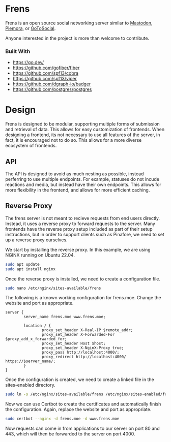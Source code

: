 # Frens


Frens is an open source social networking server similar to [Mastodon](https://github.com/mastodon/mastodon), [Plemora](https://github.com/Hostdon/pleroma), or [GoToSocial](https://github.com/superseriousbusiness/gotosocial).

Anyone interested in the project is more than welcome to contribute.

### Built With
- https://go.dev/
- https://github.com/gofiber/fiber
- https://github.com/spf13/cobra
- https://github.com/spf13/viper
- https://github.com/dgraph-io/badger
- https://github.com/postgres/postgres

# Design
Frens is designed to be modular, supporting multiple forms of submission and retrieval of data. This allows for easy customization of frontends. When designing a frontend, its not necessary to use all features of the server, in fact, it is encouraged not to do so. This allows for a more diverse ecosystem of frontends.

## API

The API is designed to avoid as much nesting as possible, instead perferring to use multiple endpoints. For example, statuses do not incude reactions and media, but instead have their own endpoints. This allows for more flexibility in the frontend, and allows for more efficient caching.

## Reverse Proxy

The frens server is not meant to recieve requests from end users directly. Instead, it uses a reverse proxy to forward requests to the server. Many frontends have the reverse proxy setup included as part of their setup instructions, but in order to support clients such as Pinafore, we need to set up a reverse proxy ourselves.

We start by installing the reverse proxy. In this example, we are using NGINX running on Ubuntu 22.04.

```bash
sudo apt update
sudo apt install nginx
```

Once the reverse proxy is installed, we need to create a configuration file.
    
```bash
sudo nano /etc/nginx/sites-available/frens
```

The following is a known working configuration for frens.moe. Change the website and port as appropriate.

```
server {
        server_name frens.moe www.frens.moe;

        location / {
                proxy_set_header X-Real-IP $remote_addr;
                proxy_set_header X-Forwarded-For $proxy_add_x_forwarded_for;
                proxy_set_header Host $host;
                proxy_set_header X-NginX-Proxy true;
                proxy_pass http://localhost:4000/;
                proxy_redirect http://localhost:4000/ https://$server_name/;
        }
}
```

Once the configuration is created, we need to create a linked file in the sites-enabled directory.

```bash
sudo ln -s /etc/nginx/sites-available/frens /etc/nginx/sites-enabled/frens
```

Now we can use Certbot to create the certificates and automatically finish the configuration. Again, replace the website and port as appropriate.

```bash
sudo certbot --nginx -d frens.moe -d www.frens.moe
```

Now requests can come in from applications to our server on port 80 and 443, which will then be forwarded to the server on port 4000.